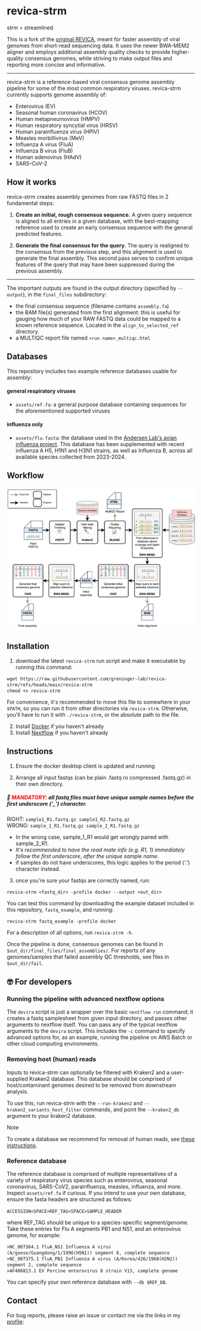 # revica-strm

strm = streamlined

This is a fork of the [original REVICA](https://github.com/greninger-lab/revica), meant for faster assembly of viral genomes from short-read sequencing data. It uses the newer BWA-MEM2 aligner and employs additional assembly quality checks to provide higher-quality consensus genomes, while striving to make output files and reporting more concise and informative.

---

revica-strm is a reference-based viral consensus genome assembly pipeline for some of the most common respiratory viruses. revica-strm currently supports genome assembly of:
- Enterovirus (EV)
- Seasonal human coronavirus (HCOV)
- Human metapneumovirus (HMPV)
- Human respiratory syncytial virus (HRSV)
- Human parainfluenza virus (HPIV)
- Measles morbillivirus (MeV)
- Influenza A virus (FluA)
- Influenza B virus (FluB)
- Human adenovirus (HAdV)
- SARS-CoV-2

## How it works

revica-strm creates assembly genomes from raw FASTQ files in 2 fundamental steps:

1. **Create an initial, rough consensus sequence.** A given query sequence is aligned to all entries in a given database, with the best-mapping reference used to create an early consensus sequence with the general predicted features.

2. **Generate the final consensus for the query**. The query is realigned to the consensus from the previous step, and this alignment is used to generate the final assembly. This second pass serves to confirm unique features of the query that may have been suppressed during the previous assembly.
---
The important outputs are found in the output directory (specified by `--output`), in the `final_files` subdirectory:
- the final consensus sequence (filename contains `assembly.fa`)
- the BAM file(s) generated from the first alignment: this is useful for gauging how much of your RAW FASTQ data could be mapped to a known reference sequence. Located in the `align_to_selected_ref` directory.
- a MULTIQC report file named `<run name>_multiqc.html`

## Databases
This repository includes two example reference databases usable for assembly:

#### general respiratory viruses
- `assets/ref.fa`: a general purpose database containing sequences for the aforementioned supported viruses

#### influenza only
- `assets/flu.fasta`: the database used in the [Andersen Lab's avian influenza project](https://github.com/andersen-lab/avian-influenza). This database has been supplemented with recent influenza A H5, H1N1 and H3N1 strains, as well as Influenza B, across all available species collected from 2023-2024.

## Workflow
![Workflow](revica_workflow_diagram.png)

## Installation

1. download the latest `revica-strm` run script and make it executable by running this command:
```
wget https://raw.githubusercontent.com/greninger-lab/revica-strm/refs/heads/main/revica-strm
chmod +x revica-strm
```

For convenience, it's recommended to move this file to somewhere in your `$PATH`, so you can run it from other directories via `revica-strm`. Otherwise, you'll have to run it with `./revica-strm`, or the absolute path to the file.

2. Install [Docker](https://docs.docker.com/desktop/) if you haven't already
3. Install [Nextflow](https://www.nextflow.io/docs/latest/install.html) if you haven't already

## Instructions

1. Ensure the docker desktop client is updated and running

2. Arrange all input fastqs (can be plain .fastq ro compressed .fastq.gz) in their own directory.

##### 🚨 <span style="color: red;">MANDATORY: </span>all fastq files must have unique sample names before the first underscore ('_') character.

RIGHT: ```sample1_R1.fastq.gz sample1_R2.fastq.gz```  
WRONG: ```sample_1_R1.fastq.gz sample_2_R1.fastq.gz```  

- In the wrong case, sample_1_R1 would get wrongly paired with sample_2_R1.
- *It's recommended to have the read mate info (e.g. R1, 1) immediately follow the first underscore, after the unique sample name.*
- if samples do not have underscores, this logic applies to the period ('.') character instead.

3. once you're sure your fastqs are correctly named, run:

```
revica-strm <fastq_dir> -profile docker --output <out_dir>
```

You can test this command by downloading the example dataset included in this repository, `fastq_example`, and running:
```
revica-strm fastq_example -profile docker
```

For a description of all options, run `revica-strm -h`.

Once the pipeline is done, consensus genomes can be found in `$out_dir/final_files/final_assemblies/`. For reports of any genomes/samples that failed assembly QC thresholds, see files in `$out_dir/fail`.

## 🤓 For developers

### Running the pipeline with advanced nextflow options

The `devira` script is just a wrapper over the basic `nextflow run` command; it creates a fastq samplesheet from given input directory, and passes other arguments to nextflow itself. You can pass any of the typical nextflow arguments to the `devira` script. This includes the `-c` command to specify advanced options for, as an example, running the pipeline on AWS Batch or other cloud computing environments.

### Removing host (human) reads
Inputs to revica-strm can optionally be filtered with Kraken2 and a user-supplied Kraken2 database. This database should be comprised of host/contaminant genomes desired to be removed from downstream analysis.

To use this, run revica-strm with the `--run-kraken2` and `--kraken2_variants_host_filter` commands, and point the `--kraken2_db` argument to your kraken2 database.

>[!NOTE]
>To create a database we recommend for removal of human reads, see [these instructions](making_kraken2_human_db.md).

### Reference database
The reference database is comprised of multiple representatives of a variety of respiratory virus species such as enterovirus, seasonal coronavirus, SARS-CoV2, parainfluenza, measles, influenza, and more. Inspect `assets/ref.fa` if curious. If you intend to use your own database, ensure the fasta headers are structured as follows:   

```ACCESSION<SPACE>REF_TAG<SPACE>SAMPLE_HEADER```   

where REF_TAG should be unique to a species-specific segment/genome. Take these entries for Flu A segments PB1 and NS1, and an enterovirus genome, for example:

```
>NC_007364.1 fluA_NS1 Influenza A virus (A/goose/Guangdong/1/1996(H5N1)) segment 8, complete sequence
>NC_007375.1 fluA_PB1 Influenza A virus (A/Korea/426/1968(H2N2)) segment 2, complete sequence
>AF406813.1 EV Porcine enterovirus 8 strain V13, complete genome
```
You can specify your own reference database with `--db $REF_DB`.



## Contact
For bug reports, please raise an issue or contact me via the links in my [profile](https://github.com/epiliper/):
